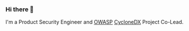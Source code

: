 ### Hi there 👋

I'm a Product Security Engineer and [OWASP](https://owasp.org/) [CycloneDX](https://cyclonedx.org/) Project Co-Lead.
